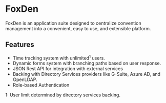 # FoxDen

FoxDen is an application suite designed to centralize convention management into a convenient, easy to use, and extensible platform.

## Features

* Time tracking system with unlimited<sup>1</sup> users.
* Dynamic forms system with branching paths based on user response.
* JSON Rest API for integration with external services
* Backing with Directory Services providers like G-Suite, Azure AD, and OpenLDAP.
* Role-based Authentication

1: User limit determined by directory services backing.
